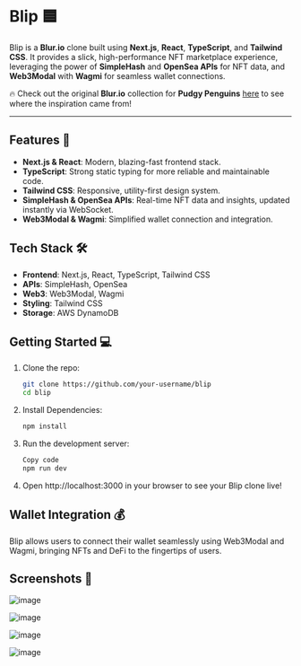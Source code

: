 # Blip 🟦

Blip is a **Blur.io** clone built using **Next.js**, **React**, **TypeScript**, and **Tailwind CSS**. It provides a slick, high-performance NFT marketplace experience, leveraging the power of **SimpleHash** and **OpenSea APIs** for NFT data, and **Web3Modal** with **Wagmi** for seamless wallet connections.

🔥 Check out the original **Blur.io** collection for **Pudgy Penguins** [here](https://blur.io/collection/pudgypenguins) to see where the inspiration came from!

---


## Features 🚀

- **Next.js & React**: Modern, blazing-fast frontend stack.
- **TypeScript**: Strong static typing for more reliable and maintainable code.
- **Tailwind CSS**: Responsive, utility-first design system.
- **SimpleHash & OpenSea APIs**: Real-time NFT data and insights, updated instantly via WebSocket.
- **Web3Modal & Wagmi**: Simplified wallet connection and integration.

## Tech Stack 🛠️

- **Frontend**: Next.js, React, TypeScript, Tailwind CSS
- **APIs**: SimpleHash, OpenSea
- **Web3**: Web3Modal, Wagmi
- **Styling**: Tailwind CSS
- **Storage**: AWS DynamoDB

## Getting Started 💻

1. Clone the repo:
   ```bash
   git clone https://github.com/your-username/blip
   cd blip
   ```
2. Install Dependencies:
     ```bash
     npm install
     ```
3. Run the development server:
   ```bash
   Copy code
   npm run dev
   ```
4. Open http://localhost:3000 in your browser to see your Blip clone live!

## Wallet Integration 💰
Blip allows users to connect their wallet seamlessly using Web3Modal and Wagmi, bringing NFTs and DeFi to the fingertips of users.


## Screenshots 📸
![image](https://github.com/user-attachments/assets/e66fe080-a610-490a-8c91-dda25efa1f59)

![image](https://github.com/user-attachments/assets/b8a787a3-6b6a-4de7-b488-02858c56f2f1)

![image](https://github.com/user-attachments/assets/46b1370a-e8d8-46d5-9ffd-4fa977186403)

![image](https://github.com/user-attachments/assets/ac4ded63-6dd3-4e1c-8b29-2a56c2938b3e)




